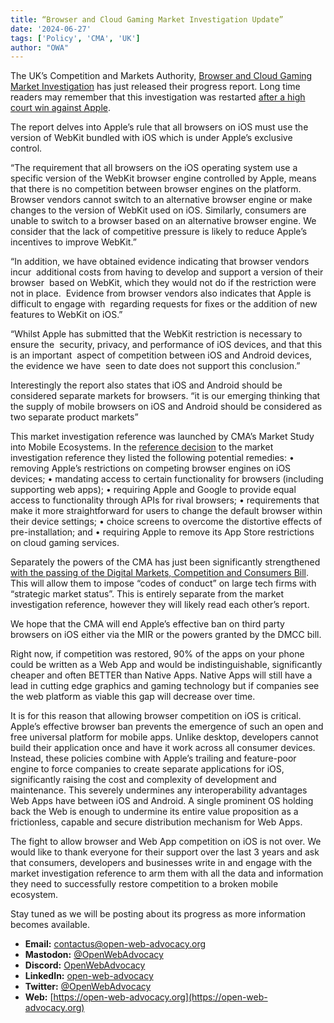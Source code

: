 ```yaml
---
title: “Browser and Cloud Gaming Market Investigation Update”
date: '2024-06-27'
tags: ['Policy', 'CMA', 'UK']
author: "OWA"
---
```


The UK’s Competition and Markets Authority, [Browser and Cloud Gaming Market Investigation](https://www.gov.uk/cma-cases/mobile-browsers-and-cloud-gaming) has just released their progress report. Long time readers may remember that this investigation was restarted [after a high court win against Apple](https://open-web-advocacy.org/blog/apple-loses-on-appeal/).

The report delves into Apple’s rule that all browsers on iOS must use the version of WebKit bundled with iOS which is under Apple’s exclusive control.

“The requirement that all browsers on the iOS operating system use a specific version of the WebKit browser engine controlled by Apple, means that there is no competition between browser engines on the platform. Browser vendors cannot switch to an alternative browser engine or make changes to the version of WebKit used on iOS. Similarly, consumers are unable to switch to a browser based on an alternative browser engine. We consider that the lack of competitive pressure is likely to reduce Apple’s incentives to improve WebKit.”

“In addition, we have obtained evidence indicating that browser vendors incur 
additional costs from having to develop and support a version of their browser 
based on WebKit, which they would not do if the restriction were not in place. 
Evidence from browser vendors also indicates that Apple is difficult to engage with 
regarding requests for fixes or the addition of new features to WebKit on iOS.”

“Whilst Apple has submitted that the WebKit restriction is necessary to ensure the 
security, privacy, and performance of iOS devices, and that this is an important 
aspect of competition between iOS and Android devices, the evidence we have 
seen to date does not support this conclusion.”

Interestingly the report also states that iOS and Android should be considered separate markets for browsers.
“it is our emerging thinking that the supply of mobile browsers on iOS and Android should be considered as two separate product markets”

This market investigation reference was launched by CMA’s Market Study into Mobile Ecosystems. In the [reference decision](https://assets.publishing.service.gov.uk/media/637b65c0d3bf7f7208f6c709/reference_decision__1_.pdf) to the market investigation reference they listed the following potential remedies:
	•	removing Apple’s restrictions on competing browser engines on iOS devices;
	•	mandating access to certain functionality for browsers (including supporting web apps);
	•	requiring Apple and Google to provide equal access to functionality through APIs for rival browsers;
	•	requirements that make it more straightforward for users to change the default browser within their device settings;
	•	choice screens to overcome the distortive effects of pre-installation; and
	•	requiring Apple to remove its App Store restrictions on cloud gaming services.

Separately the powers of the CMA has just been significantly strengthened [with the passing of the Digital Markets, Competition and Consumers Bill](https://open-web-advocacy.org/blog/uk-passes-dmcc/). This will allow them to impose “codes of conduct” on large tech firms with “strategic market status”. This is entirely separate from the market investigation reference, however they will likely read each other’s report.

We hope that the CMA will end Apple’s effective ban on third party browsers on iOS either via the MIR or the powers granted by the DMCC bill. 

Right now, if competition was restored, 90% of the apps on your phone could be written as a Web App and would be indistinguishable, significantly cheaper and often BETTER than Native Apps. Native Apps will still have a lead in cutting edge graphics and gaming technology but if companies see the web platform as viable this gap will decrease over time.

It is for this reason that allowing browser competition on iOS is critical. Apple’s effective browser ban prevents the emergence of such an open and free universal platform for mobile apps. Unlike desktop, developers cannot build their application once and have it work across all consumer devices. Instead, these policies combine with Apple’s trailing and feature-poor engine to force companies to create separate applications for iOS, significantly raising the cost and complexity of development and maintenance. This severely undermines any interoperability advantages Web Apps have between iOS and Android. A single prominent OS holding back the Web is enough to undermine its entire value proposition as a frictionless, capable and secure distribution mechanism for Web Apps.

The fight to allow browser and Web App competition on iOS is not over. We would like to thank everyone for their support over the last 3 years and ask that consumers, developers and businesses write in and engage with the market investigation reference to arm them with all the data and information they need to successfully restore competition to a broken mobile ecosystem.

Stay tuned as we will be posting about its progress as more information becomes available.


- **Email:**        [contactus@open-web-advocacy.org](mailto:contactus@open-web-advocacy.org)
- **Mastodon:**      [@OpenWebAdvocacy](https://mastodon.social/@owa)
- **Discord:**      [OpenWebAdvocacy](https://discord.gg/x53hkqrRKx)
- **LinkedIn:**     [open-web-advocacy](https://www.linkedin.com/company/open-web-advocacy/)
- **Twitter:**      [@OpenWebAdvocacy](https://twitter.com/OpenWebAdvocacy)
- **Web:**         [https://open-web-advocacy.org](https://open-web-advocacy.org)
